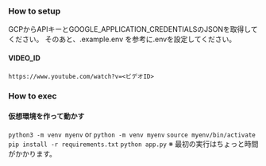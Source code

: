 ### How to setup
GCPからAPIキーとGOOGLE_APPLICATION_CREDENTIALSのJSONを取得してください。
そのあと、.example.env を参考に.envを設定してください。

#### VIDEO_ID
`https://www.youtube.com/watch?v=<ビデオID>`

### How to exec
#### 仮想環境を作って動かす
`python3 -m venv myenv` or `python -m venv myenv`
`source myenv/bin/activate`
`pip install -r requirements.txt`
`python app.py`
※ 最初の実行はちょっと時間がかかります。
